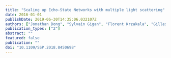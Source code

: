 ```yaml
---
title: "Scaling up Echo-State Networks with multiple light scattering"
date: 2016-01-01
publishDate: 2019-06-30T14:35:06.032107Z
authors: ["Jonathan Dong", "Sylvain Gigan", "Florent Krzakala", "Gilles Wainrib"]
publication_types: ["2"]
abstract: ""
featured: false
publication: ""
doi: "10.1109/SSP.2018.8450698"
---
```


